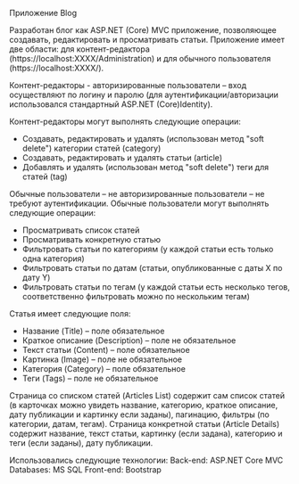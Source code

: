 Приложение Blog

Разработан блог как ASP.NET (Core) MVC приложение, позволяющее создавать, редактировать и просматривать статьи.
Приложение имеет две области: для контент-редактора (https://localhost:ХХХХ/Administration) и для обычного пользователя (https://localhost:ХХХХ/).

Контент-редакторы - авторизированные пользователи – вход осуществляют по логину и паролю (для аутентификации/авторизации использовался стандартный ASP.NET (Core)Identity).

Контент-редакторы могут выполнять следующие операции:
- Создавать, редактировать и удалять (использован метод "soft delete") категории статей (category)
- Создавать, редактировать и удалять статьи (article)
- Добавлять и удалять (использован метод "soft delete") теги для статей (tag)

Обычные пользователи – не авторизированные пользователи – не требуют аутентификации.
Обычные пользователи могут выполнять следующие операции:
- Просматривать список статей
- Просматривать конкретную статью
- Фильтровать статьи по категориям (у каждой статьи есть только одна категория)
- Фильтровать статьи по датам (статьи, опубликованные с даты X по дату Y)
- Фильтровать статьи по тегам (у каждой статьи есть несколько тегов, соответственно фильтровать можно по нескольким тегам)

Статья имеет следующие поля:
- Название (Title) – поле обязательное
- Краткое описание (Description) – поле не обязательное
- Текст статьи (Content) – поле обязательное
- Картинка (Image) – поле не обязательное
- Категория (Category) – поле обязательное
- Теги (Tags) – поле не обязательное

Страница со списком статей (Articles List) содержит сам список статей (в карточках можно увидеть название, категорию, краткое описание, дату публикации и картинку если заданы), пагинацию, фильтры (по категории, датам, тегам).
Страница конкретной статьи (Article Details) содержит название, текст статьи, картинку (если задана), категорию и теги (если заданы), дату публикации.

Использовались следующие технологии:
Back-end: ASP.NET Core MVC
Databases: MS SQL
Front-end: Bootstrap
